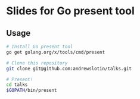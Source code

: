# Slides for Go present tool

## Usage

```bash
# Install Go present tool
go get golang.org/x/tools/cmd/present

# Clone this repository
git clone git@github.com:andrewslotin/talks.git

# Present!
cd talks
$GOPATH/bin/present
```
